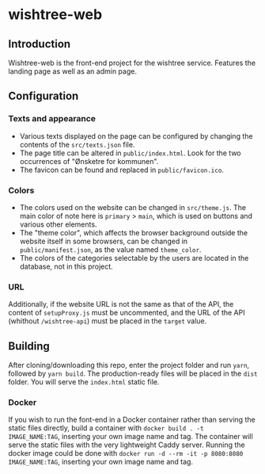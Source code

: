 # wishtree-web

## Introduction
Wishtree-web is the front-end project for the wishtree service. Features the landing page as well as an admin page.

## Configuration
### Texts and appearance
- Various texts displayed on the page can be configured by changing the contents of the `src/texts.json` file.
- The page title can be altered in `public/index.html`. Look for the two occurrences of "Ønsketre for kommunen".
- The favicon can be found and replaced in `public/favicon.ico`.

### Colors
- The colors used on the website can be changed in `src/theme.js`. The main color of note here is `primary` > `main`, which is used on buttons and various other elements.
- The "theme color", which affects the browser background outside the website itself in some browsers, can be changed in `public/manifest.json`, as the value named `theme_color`.
- The colors of the categories selectable by the users are located in the database, not in this project.

### URL
Additionally, if the website URL is not the same as that of the API, the content of `setupProxy.js` must be uncommented, and the URL of the API (whithout `/wishtree-api`) must be placed in the `target` value.

## Building
After cloning/downloading this repo, enter the project folder and run `yarn`, followed by `yarn build`. The production-ready files will be placed in the `dist` folder. You will serve the `index.html` static file.

### Docker
If you wish to run the font-end in a Docker container rather than serving the static files directly, build a container with `docker build . -t IMAGE_NAME:TAG`, inserting your own image name and tag. The container will serve the static files with the very lightweight Caddy server.
Running the docker image could be done with `docker run -d --rm -it -p 8080:8080 IMAGE_NAME:TAG`, inserting your own image name and tag.
